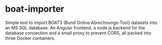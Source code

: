 # boat-importer
Simple tool to import BOAT3 (Bund Online Abrechnungs-Tool) datasets into an MS SQL database.
An Angular frontend, a node js backend for the database connection and a small proxy to prevent CORS, all packed into three Docker containers.

